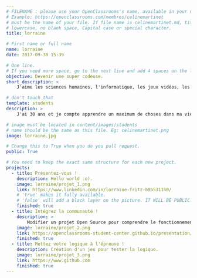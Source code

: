 ```yaml
---
# FILENAME : please use your OpenClassrooms's name, available in your url.
# Example: https://openclassrooms.com/membres/celinemartinet
# must be the name of your file. If file name is celinemartinet.md, title is celinemartinet.
# lowercase, no blank space, Capital case or special character.
title: lorraine

# First name or full name
name: lorraine
date: 2017-09-30 15:39

# One line.
# If you need more space, go to the next line and add 4 spaces on the left, as in 'description'.
objective: Devenir une super codeuse.
short_description: >
    J'aime les sciences humaines, l'informatique, les jeux vidéos, les jeux de rôles et les chats.

# don't touch that
template: students
description: >
    J'ai 30 ans et je compte apprendre un maximum de choses dans ma vie en informatique, sciences humaines, jeux de rôles, jeux vidéos et sur les chats(tout cela va bien ensemble de toute façon).

# image must be located in content/images/students
# name should be the same as this file. Eg: celinemartinet.png
image: lorraine.jpg

# Change this to True when you do you pull request.
public: True

# You need to keep the exact same structure for each new project.
projects:
  - title: Présentez-vous !
    description: Hello world :o).
    image: lorraine/projet_1.png
    link: https://www.linkedin.com/in/lorraine-fritz-b9b531150/
    # 'true' makes it fully available.
    # 'false' will add a black layer on the picture. IT WILL BE PUBLIC!
    finished: true
  - title: Intégrez la communauté !
    description: >
        Modifier un projet Open Source pour comprendre le fonctionnement de Git, de Github et des pull requests.
    image: lorraine/projet_2.png
    link: https://openclassrooms-student-center.github.io/presentation/students/ratus.html
    finished: true
  - title: Mettez votre logique à l'épreuve !
    description: Création d'un jeu pour tester la logique.
    image: lorraine/projet_3.png
    link: https://www.github.com
    finished: true
---
```

